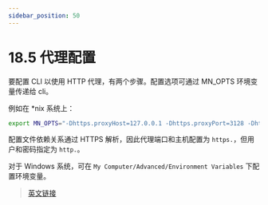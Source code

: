 ```yaml
---
sidebar_position: 50
---
```


# 18.5 代理配置

要配置 CLI 以使用 HTTP 代理，有两个步骤。配置选项可通过 MN_OPTS 环境变量传递给 cli。

例如在 *nix 系统上：

```bash
export MN_OPTS="-Dhttps.proxyHost=127.0.0.1 -Dhttps.proxyPort=3128 -Dhttp.proxyUser=test -Dhttp.proxyPassword=test"
```

配置文件依赖关系通过 HTTPS 解析，因此代理端口和主机配置为 `https.`，但用户和密码指定为 `http.`。

对于 Windows 系统，可在 `My Computer/Advanced/Environment Variables` 下配置环境变量。

> [英文链接](https://micronaut-projects.github.io/micronaut-docs-mn3/3.9.4/guide/index.html#proxy)
